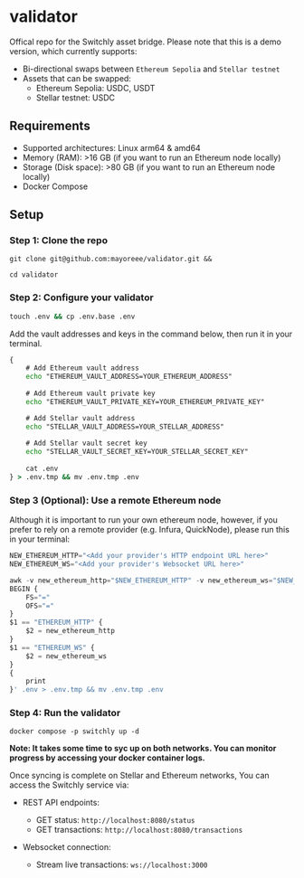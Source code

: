 # validator
Offical repo for the Switchly asset bridge. Please note that this is a demo version, which currently supports:

- Bi-directional swaps between `Ethereum Sepolia` and `Stellar testnet`
- Assets that can be swapped:
    - Ethereum Sepolia: USDC, USDT
    - Stellar testnet: USDC

## Requirements
- Supported architectures: Linux arm64 & amd64
- Memory (RAM): >16 GB  (if you want to run an Ethereum node locally)
- Storage (Disk space): >80 GB (if you want to run an Ethereum node locally)
- Docker Compose

## Setup

### Step 1: Clone the repo
```
git clone git@github.com:mayoreee/validator.git &&

cd validator
```

### Step 2: Configure your validator 
```cmd
touch .env && cp .env.base .env
```
Add the vault addresses and keys in the command below, then run it in your terminal.
```cmd
{
    # Add Ethereum vault address
    echo "ETHEREUM_VAULT_ADDRESS=YOUR_ETHEREUM_ADDRESS"
    
    # Add Ethereum vault private key
    echo "ETHEREUM_VAULT_PRIVATE_KEY=YOUR_ETHEREUM_PRIVATE_KEY"

    # Add Stellar vault address
    echo "STELLAR_VAULT_ADDRESS=YOUR_STELLAR_ADDRESS"
    
    # Add Stellar vault secret key
    echo "STELLAR_VAULT_SECRET_KEY=YOUR_STELLAR_SECRET_KEY"
    
    cat .env
} > .env.tmp && mv .env.tmp .env
```

### Step 3 (Optional): Use a remote Ethereum node
Although it is important to run your own ethereum node, however, if you prefer to rely on a remote provider (e.g. Infura, QuickNode), please run this in your terminal:

```ts
NEW_ETHEREUM_HTTP="<Add your provider's HTTP endpoint URL here>"
NEW_ETHEREUM_WS="<Add your provider's Websocket URL here>"

awk -v new_ethereum_http="$NEW_ETHEREUM_HTTP" -v new_ethereum_ws="$NEW_ETHEREUM_WS" '
BEGIN {
    FS="="
    OFS="="
}
$1 == "ETHEREUM_HTTP" {
    $2 = new_ethereum_http
}
$1 == "ETHEREUM_WS" {
    $2 = new_ethereum_ws
}
{
    print
}' .env > .env.tmp && mv .env.tmp .env
```

### Step 4: Run the validator
```
docker compose -p switchly up -d
```
**Note: It takes some time to syc up on both networks. You can monitor progress by accessing your docker container logs.**


Once syncing is complete on Stellar and Ethereum networks, You can access the Switchly service via:

- REST API endpoints:
    - GET status: `http://localhost:8080/status`
    - GET transactions: `http://localhost:8080/transactions`

- Websocket connection:
    - Stream live transactions: `ws://localhost:3000`

